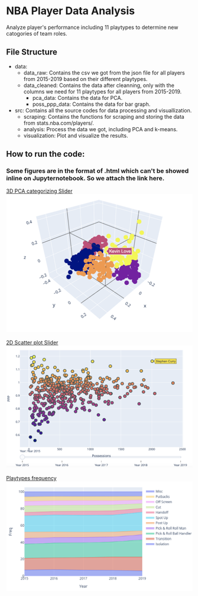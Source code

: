 # NBA Player Data Analysis
Analyze player's performance including 11 playtypes to determine new catogories of team roles.

## File Structure
* data:
  * data_raw: Contains the csv we got from the json file for all players from 2015-2019 based on their different playtypes.
  * data_cleaned: Contains the data after cleanning, only with the columns we need for 11 playtypes for all players from 2015-2019.
    * pca_data: Contains the data for PCA.
    * poss_ppp_data: Contains the data for bar graph.
* src: Contains all the source codes for data processing and visuallization.
  * scraping: Contains the functions for scraping and storing the data from stats.nba.com/players/.
  * analysis: Process the data we got, including PCA and k-means.
  * visualization: Plot and visualize the results.
  
## How to run the code:


### Some figures are in the format of .html which can't be showed inline on Jupyternotebook. So we attach the link here.

[3D PCA categorizing Slider](https://plot.ly/~swishan/16)
![](https://github.com/tonyzhangmy/group3-NBA-player-analysis/blob/master/data/data_cleaned/plots/3D.png)
<br>
<br>
[2D Scatter plot Slider](https://plot.ly/~swishan/18)
![](https://github.com/tonyzhangmy/group3-NBA-player-analysis/blob/master/data/data_cleaned/plots/2D.png)
<br>
<br>
[Playtypes frequency](https://plot.ly/~swishan/20)
![](https://github.com/tonyzhangmy/group3-NBA-player-analysis/blob/master/data/data_cleaned/plots/Playtypes%20Frequency%20Shares.png)
<br>
<br>
